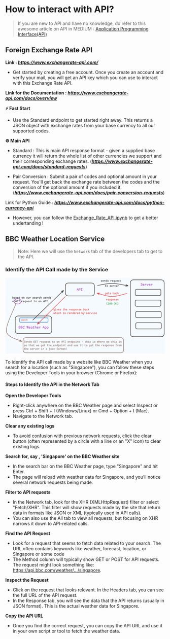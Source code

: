 # How to interact with API?
> If you are new to API and have no knowledge, do refer to this awesome article on API in MEDIUM : <a href="https://medium.com/@basubinayak05/application-programming-interface-3c31ce6a4be3">Application Programming Interface(API)</a>

## Foreign Exchange Rate API
**Link : *https://www.exchangerate-api.com/***

- Get started by creating a free account. Once you create an account and verify your mail, you will get an API key which you can use to interact with this Exchange Rate API. 

**Link for the Documentation : *https://www.exchangerate-api.com/docs/overview***

**⚡ Fast Start**
- Use the Standard endpoint to get started right away. This returns a JSON object with exchange rates from your base currency to all our supported codes.


**⚙️ Main API**
- Standard : This is main API response format - given a supplied base currency it will return the whole list of other currencies we support and their corresponding exchange rates. (***https://www.exchangerate-api.com/docs/standard-requests***)

- Pair Conversion : Submit a pair of codes and optional amount in your request. You'll get back the exchange rate between the codes and the conversion of the optional amount if you included it. (***https://www.exchangerate-api.com/docs/pair-conversion-requests***)

Link for Python Guide : ***https://www.exchangerate-api.com/docs/python-currency-api***

- However, you can follow the <a href="https://github.com/basu-binayak/Web-Scraping/blob/b0e46143bdef342d6cc0193ad03e35f3077063f6/API/Exchange_Rate_API.ipynb">Exchange_Rate_API.ipynb</a> to get a better undertanding !


## BBC Weather Location Service 
> Note: Here we will use the `Network` tab of the developers tab to get to the API. 

### Identify the API Call made by the Service 
![Understanding the API Call](https://github.com/basu-binayak/Web-Scraping/blob/f3fc9c4295d4c3117863a59c4918031e549d80b0/API/Images/bbc_weather_app.png)

To identify the API call made by a website like BBC Weather when you search for a location (such as "Singapore"), you can follow these steps using the Developer Tools in your browser (Chrome or Firefox):

#### Steps to Identify the API in the Network Tab
**Open the Developer Tools**
- Right-click anywhere on the BBC Weather page and select Inspect or press Ctrl + Shift + I (Windows/Linux) or Cmd + Option + I (Mac).
- Navigate to the Network tab.

**Clear any existing logs**
- To avoid confusion with previous network requests, click the clear button (often represented by a circle with a line or an "X" icon) to clear existing logs.

**Search for, say , 'Singapore' on the BBC Weather site**
- In the search bar on the BBC Weather page, type "Singapore" and hit Enter.
- The page will reload with weather data for Singapore, and you’ll notice several network requests being made.

**Filter to API requests**
- In the Network tab, look for the XHR (XMLHttpRequest) filter or select "Fetch/XHR". This filter will show requests made by the site that return data in formats like JSON or XML (typically used in API calls).
- You can also use the All tab to view all requests, but focusing on XHR narrows it down to API-related calls.

**Find the API Request**
- Look for a request that seems to fetch data related to your search. The URL often contains keywords like weather, forecast, location, or Singapore or some code 
- The Method column will typically show GET or POST for API requests. The request might look something like: https://api.bbc.com/weather/.../singapore.

**Inspect the Request**
- Click on the request that looks relevant. In the Headers tab, you can see the full URL of the API request.
- In the Response tab, you will see the data that the API returns (usually in JSON format). This is the actual weather data for Singapore.

**Copy the API URL**
- Once you find the correct request, you can copy the API URL and use it in your own script or tool to fetch the weather data.







